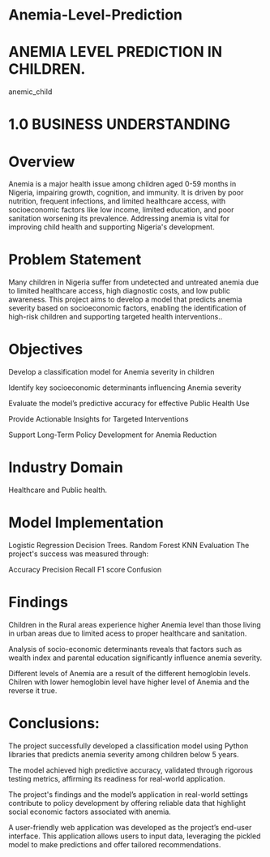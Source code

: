 # Anemia-Level-Prediction

# ANEMIA LEVEL PREDICTION IN CHILDREN.

anemic_child

# 1.0 BUSINESS UNDERSTANDING
# Overview

Anemia is a major health issue among children aged 0-59 months in Nigeria, impairing growth, cognition, and immunity. It is driven by poor nutrition, frequent infections, and limited healthcare access, with socioeconomic factors like low income, limited education, and poor sanitation worsening its prevalence. Addressing anemia is vital for improving child health and supporting Nigeria's development.

# Problem Statement
Many children in Nigeria suffer from undetected and untreated anemia due to limited healthcare access, high diagnostic costs, and low public awareness. This project aims to develop a model that predicts anemia severity based on socioeconomic factors, enabling the identification of high-risk children and supporting targeted health interventions..

# Objectives
Develop a classification model for Anemia severity in children

Identify key socioeconomic determinants influencing Anemia severity

Evaluate the model’s predictive accuracy for effective Public Health Use

Provide Actionable Insights for Targeted Interventions

Support Long-Term Policy Development for Anemia Reduction

# Industry Domain
Healthcare and Public health.

# Model Implementation
Logistic Regression
Decision Trees.
Random Forest
KNN
Evaluation
The project's success was measured through:

Accuracy
Precision
Recall
F1 score
Confusion 

# Findings
Children in the Rural areas experience higher Anemia level than those living in urban areas due to limited acess to proper healthcare and sanitation.

Analysis of socio-economic determinants reveals that factors such as wealth index and parental education significantly influence anemia severity.

Different levels of Anemia are a result of the different hemoglobin levels. Chilren with lower hemoglobin level have higher level of Anemia and the reverse it true.

# Conclusions:
The project successfully developed a classification model using Python libraries that predicts anemia severity among children below 5 years.

The model achieved high predictive accuracy, validated through rigorous testing metrics, affirming its readiness for real-world application.

The project's findings and the model’s application in real-world settings contribute to policy development by offering reliable data that highlight social economic factors associated with anemia.

A user-friendly web application was developed as the project’s end-user interface. This application allows users to input data, leveraging the pickled model to make predictions and offer tailored recommendations.
